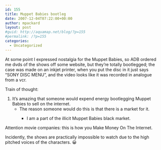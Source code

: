 ```yaml
---
id: 155
title: Muppet Babies bootleg
date: 2007-12-04T07:22:00+00:00
author: mpackard
layout: post
#guid: http://aquamap.net/blog/?p=155
#permalink: /?p=155
categories:
  - Uncategorized
---
```

At some point I expressed nostalgia for the Muppet Babies, so ADB ordered me dvds of the shows off some website, but they&#8217;re totally bootlegged; the case was made on an inkjet printer, when you put the disc in it just says &#8220;SONY DISC MENU&#8221;, and the video looks like it was recorded in analogue from a vcr.

Train of thought:

  1. It&#8217;s amazing that someone would expend energy bootlegging Muppet Babies to sell on the internet. 
      * The reason someone would do this is that there is a market for it. 
          * I am a part of the illicit Muppet Babies black market. </ol> 
            Attention movie companies: this is how you Make Money On The Internet.
            
            Incidently, the shows are practically impossible to watch due to the high pitched voices of the characters. 😀
